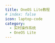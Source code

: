 ```yaml
---
title: OneOS Lite教程
# index: false
icon: laptop-code
category:
  - 实时操作系统
  - OneOS Lite
---
```


<Catalog />
<!-- <Catalog /> -->